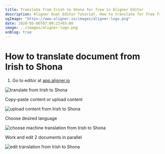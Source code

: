 ```yaml
---
title: Translate from Irish to Shona for free in Aligner Editor
description: Aligner Dual Editor Tutorial. How to translate for free from Irish to Shona. Aligner is multilingual document management platform. 
ogImage: "https://www.aligner.io/images/aligner-logo.png"
date: 2020-05-06T07:09:21+03:00
image: ../images/aligner-logo.png
onBlog: true
---
```


# How to translate document from Irish to Shona

1. Go to editor at [app.aligner.io](https://app.aligner.io "Aligner App web page")

![translate from Irish to Shona](../aligner-blank-editor.png "translate from Irish to Shona")

Copy-paste content or upload content

![upload content from Irish to Shona](../aligner-uploaded-document.png "upload content from Irish to Shona")

Choose desired language

![choose machine translation from Irish to Shona](../aligner-language-dropdown.png "choose machine translation from Irish to Shona")

Work and edit 2 documents in parallel

![edit translation from Irish to Shona](../aligner-double-sitded-editor.png "edit translation from Irish to Shona")

